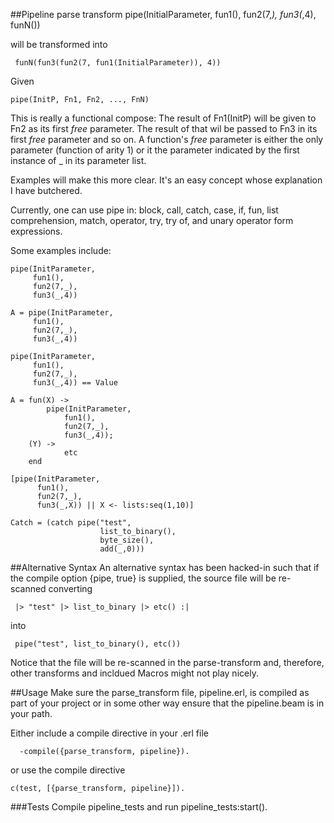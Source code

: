 ##Pipeline parse transform
    pipe(InitialParameter,
         fun1(),
         fun2(7,_),
         fun3(_,4),
	 funN())
         
 will be transformed into
 
     funN(fun3(fun2(7, fun1(InitialParameter)), 4))

Given

    pipe(InitP, Fn1, Fn2, ..., FnN)

This is really a functional compose: The result of Fn1(InitP) will be given to
Fn2 as its first _free_ parameter. The result of that wil be passed to Fn3 in 
its first _free_ parameter and so on. A function's _free_ parameter is either 
the only parameter (function of arity 1) or it the parameter indicated by the 
first instance of _ in its parameter list.

Examples will make this more clear. It's an easy concept whose explanation I 
have butchered.

Currently, one can use pipe in: block, call, catch, case, if, fun,
list comprehension, match, operator, try, try of, and unary operator
form expressions.

Some examples include:

    pipe(InitParameter,
         fun1(),
         fun2(7,_),
         fun3(_,4))

	A = pipe(InitParameter,
         fun1(),
         fun2(7,_),
         fun3(_,4))
         
    pipe(InitParameter,
         fun1(),
         fun2(7,_),
         fun3(_,4)) == Value
    
    A = fun(X) ->    
            pipe(InitParameter,
                fun1(),
                fun2(7,_),
                fun3(_,4));
        (Y) ->   
                etc
        end
        
    [pipe(InitParameter,
          fun1(),
          fun2(7,_),
          fun3(_,X)) || X <- lists:seq(1,10)]

    Catch = (catch pipe("test",
                        list_to_binary(),
                        byte_size(),
                        add(_,0)))

 
##Alternative Syntax
An alternative syntax has been hacked-in such that if the compile option
{pipe, true} is supplied, the source file will be re-scanned converting

     |> "test" |> list_to_binary |> etc() :| 

into 

     pipe("test", list_to_binary(), etc())

Notice that the file will be re-scanned in the parse-transform and, therefore,
other transforms and incldued Macros might not play nicely.

##Usage
Make sure the parse_transform file, pipeline.erl, is compiled as part of your project
or in some other way ensure that the pipeline.beam is in your path.

Either include a compile directive in your .erl file

      -compile({parse_transform, pipeline}).
 
 
 
 or use the compile directive
     
    c(test, [{parse_transform, pipeline}]).

###Tests
Compile pipeline_tests and run pipeline_tests:start().
